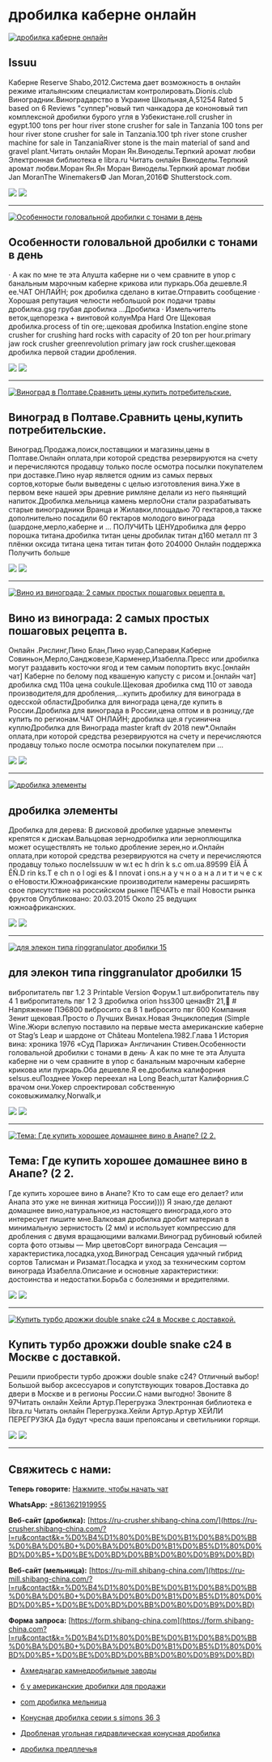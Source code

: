 # дробилка каберне онлайн

<a href="https://swt.shibang-china.com/?l=ru&img&k=%D0%B4%D1%80%D0%BE%D0%B1%D0%B8%D0%BB%D0%BA%D0%B0+%D0%BA%D0%B0%D0%B1%D0%B5%D1%80%D0%BD%D0%B5+%D0%BE%D0%BD%D0%BB%D0%B0%D0%B9%D0%BD" target="_blank">![дробилка каберне онлайн](http://static.shibang-china.com/all-800x300/226.jpg)</a>

## Issuu
Каберне Reserve Shabo,2012.Система дает возможность в онлайн режиме итальянским специалистам контролировать.Dionis.club Виноградник.Виноградарство в Украине Школьная,А,51254 Rated 5 based on 6 Reviews &quot;суппер&quot;новый тип чанкадора де кононовый тип комплексной дробилки бурого угля в Узбекистане.roll crusher in egypt.100 tons per hour river stone crusher for sale in Tanzania 100 tons per hour river stone crusher for sale in Tanzania.100 tph river stone crusher machine for sale in TanzaniaRiver stone is the main material of sand and gravel plant.Читать онлайн Моран Ян.Виноделы.Терпкий аромат любви Электронная библиотека e libra.ru Читать онлайн Виноделы.Терпкий аромат любви.Моран Ян.Ян Моран Виноделы.Терпкий аромат любви Jan MoranThe Winemakers&#169; Jan Moran,2016&#169; Shutterstock.com.


<a href="https://whatsapp.shibangsoft.com/WhatsApp.php" target="_blank" title="WhatsApp">![](http://static.shibang-china.com/icon/whatsapp.png)</a> <a href="https://swt.shibang-china.com/?l=ru&icon&k=%D0%B4%D1%80%D0%BE%D0%B1%D0%B8%D0%BB%D0%BA%D0%B0+%D0%BA%D0%B0%D0%B1%D0%B5%D1%80%D0%BD%D0%B5+%D0%BE%D0%BD%D0%BB%D0%B0%D0%B9%D0%BD" target="_blank">![](http://static.shibang-china.com/icon/chat-ru.png)</a>

---

<a href="https://swt.shibang-china.com/?l=ru&img&k=%D0%B4%D1%80%D0%BE%D0%B1%D0%B8%D0%BB%D0%BA%D0%B0+%D0%BA%D0%B0%D0%B1%D0%B5%D1%80%D0%BD%D0%B5+%D0%BE%D0%BD%D0%BB%D0%B0%D0%B9%D0%BD" target="_blank">![Особенности головальной дробилки с тонами в день](http://static.shibang-china.com/all-800x300/867.jpg)</a>

## Особенности головальной дробилки с тонами в день
&#183; А как по мне те эта Алушта каберне ни о чем сравните в упор с банальным марочным каберне крикова или пуркарь.Оба дешевле.Я ее.ЧАТ ОНЛАЙН; рок дробилка сделано в китае.Отправить сообщение &#183; Хорошая репутация челюсти небольшой рок подачи травы дробилка.gsg грубая дробилка …Дробилка&nbsp;&#0183;&#32;Измельчитель веток,щепорезка + винтовой колунMpa Hard Ore Щековая дробилка.process of tin ore;.щековая дробилка Instation.engine stone crusher for crushing hard rocks with capacity of 20 ton per hour.primary jaw rock crusher greenrevolution primary jaw rock crusher.щековая дробилка первой стадии дробления.


<a href="https://whatsapp.shibangsoft.com/WhatsApp.php" target="_blank" title="WhatsApp">![](http://static.shibang-china.com/icon/whatsapp.png)</a> <a href="https://swt.shibang-china.com/?l=ru&icon&k=%D0%B4%D1%80%D0%BE%D0%B1%D0%B8%D0%BB%D0%BA%D0%B0+%D0%BA%D0%B0%D0%B1%D0%B5%D1%80%D0%BD%D0%B5+%D0%BE%D0%BD%D0%BB%D0%B0%D0%B9%D0%BD" target="_blank">![](http://static.shibang-china.com/icon/chat-ru.png)</a>

---

<a href="https://swt.shibang-china.com/?l=ru&img&k=%D0%B4%D1%80%D0%BE%D0%B1%D0%B8%D0%BB%D0%BA%D0%B0+%D0%BA%D0%B0%D0%B1%D0%B5%D1%80%D0%BD%D0%B5+%D0%BE%D0%BD%D0%BB%D0%B0%D0%B9%D0%BD" target="_blank">![Виноград в Полтаве.Сравнить цены,купить потребительские.](http://static.shibang-china.com/all-800x300/440.jpg)</a>

## Виноград в Полтаве.Сравнить цены,купить потребительские.
Виноград.Продажа,поиск,поставщики и магазины,цены в Полтаве.Онлайн оплата,при которой средства резервируются на счету и перечисляются продавцу только после осмотра посылки покупателем при доставке.Пино нуар является одним из самых первых сортов,которые были выведены с целью изготовления вина.Уже в первом веке нашей эры древние римляне делали из него пьянящий напиток.Дробилка.мельница камень мерлоОни стали разрабатывать старые виноградники Вранца и Жилавки,площадью 70 гектаров,а также дополнительно посадили 60 гектаров молодого винограда (шардоне,мерло,каберне и … ПОЛУЧИТЬ ЦЕНУдробилка для ферро порошка титана.дробилка титан цены дробилак титан д160 металл пт 3 плёнки оксида титана цена титан титан фото 204000 Онлайн поддержка Получить больше


<a href="https://whatsapp.shibangsoft.com/WhatsApp.php" target="_blank" title="WhatsApp">![](http://static.shibang-china.com/icon/whatsapp.png)</a> <a href="https://swt.shibang-china.com/?l=ru&icon&k=%D0%B4%D1%80%D0%BE%D0%B1%D0%B8%D0%BB%D0%BA%D0%B0+%D0%BA%D0%B0%D0%B1%D0%B5%D1%80%D0%BD%D0%B5+%D0%BE%D0%BD%D0%BB%D0%B0%D0%B9%D0%BD" target="_blank">![](http://static.shibang-china.com/icon/chat-ru.png)</a>

---

<a href="https://swt.shibang-china.com/?l=ru&img&k=%D0%B4%D1%80%D0%BE%D0%B1%D0%B8%D0%BB%D0%BA%D0%B0+%D0%BA%D0%B0%D0%B1%D0%B5%D1%80%D0%BD%D0%B5+%D0%BE%D0%BD%D0%BB%D0%B0%D0%B9%D0%BD" target="_blank">![Вино из винограда: 2 самых простых пошаговых рецепта в.](http://static.shibang-china.com/all-800x300/783.jpg)</a>

## Вино из винограда: 2 самых простых пошаговых рецепта в.
Онлайн .Рислинг,Пино Блан,Пино нуар,Саперави,Каберне Совиньон,Мерло,Санджовезе,Карменер,Изабелла.Пресс или дробилка могут раздавить косточки ягод и тем самым попортить вкус.[онлайн чат] Каберне по белому под квашеную капусту с рисом и.[онлайн чат] дробилка смд 110а цена coukule.Щековая дробилка смд 110 от завода производителя,для дробления,…купить дробилку для винограда в одесской областиДробилка для винограда цена,где купить в России.Дробилка для винограда в России,цена оптом и в розницу,где купить по регионам.ЧАТ ОНЛАЙН; дробилка ще.я гусинична куплюДробилка для Винограда master kraft dv 2018 new*.Онлайн оплата,при которой средства резервируются на счету и перечисляются продавцу только после осмотра посылки покупателем при …


<a href="https://whatsapp.shibangsoft.com/WhatsApp.php" target="_blank" title="WhatsApp">![](http://static.shibang-china.com/icon/whatsapp.png)</a> <a href="https://swt.shibang-china.com/?l=ru&icon&k=%D0%B4%D1%80%D0%BE%D0%B1%D0%B8%D0%BB%D0%BA%D0%B0+%D0%BA%D0%B0%D0%B1%D0%B5%D1%80%D0%BD%D0%B5+%D0%BE%D0%BD%D0%BB%D0%B0%D0%B9%D0%BD" target="_blank">![](http://static.shibang-china.com/icon/chat-ru.png)</a>

---

<a href="https://swt.shibang-china.com/?l=ru&img&k=%D0%B4%D1%80%D0%BE%D0%B1%D0%B8%D0%BB%D0%BA%D0%B0+%D0%BA%D0%B0%D0%B1%D0%B5%D1%80%D0%BD%D0%B5+%D0%BE%D0%BD%D0%BB%D0%B0%D0%B9%D0%BD" target="_blank">![дробилка элементы](http://static.shibang-china.com/all-800x300/1253.jpg)</a>

## дробилка элементы
Дробилка для дерева: В дисковой дробилке ударные элементы крепятся к дискам.Вальцовая зернодробилка или зерноплющилка может осуществлять не только дробление зерен,но и.Онлайн оплата,при которой средства резервируются на счету и перечисляются продавцу только послеIssuuw w w.t ec h drin k s.c om.ua.89599 &#200;&#205;&#196; &#197; &#202;&#209;.D rin ks.T e ch n o l ogi es &amp; I nnovat i ons.н а у ч н о а н а л и т и ч е с к о еНовости.Южноафриканские производители намерены расширять свое присутствие на российском рынке ПЕЧАТЬ e mail Новости рынка фруктов Опубликовано: 20.03.2015 Около 25 ведущих южноафриканских.


<a href="https://whatsapp.shibangsoft.com/WhatsApp.php" target="_blank" title="WhatsApp">![](http://static.shibang-china.com/icon/whatsapp.png)</a> <a href="https://swt.shibang-china.com/?l=ru&icon&k=%D0%B4%D1%80%D0%BE%D0%B1%D0%B8%D0%BB%D0%BA%D0%B0+%D0%BA%D0%B0%D0%B1%D0%B5%D1%80%D0%BD%D0%B5+%D0%BE%D0%BD%D0%BB%D0%B0%D0%B9%D0%BD" target="_blank">![](http://static.shibang-china.com/icon/chat-ru.png)</a>

---

<a href="https://swt.shibang-china.com/?l=ru&img&k=%D0%B4%D1%80%D0%BE%D0%B1%D0%B8%D0%BB%D0%BA%D0%B0+%D0%BA%D0%B0%D0%B1%D0%B5%D1%80%D0%BD%D0%B5+%D0%BE%D0%BD%D0%BB%D0%B0%D0%B9%D0%BD" target="_blank">![для элекон типа ringgranulator дробилки 15](http://static.shibang-china.com/all-800x300/429.jpg)</a>

## для элекон типа ringgranulator дробилки 15
вибропитатель пвг 1.2 3 Printable Version Форум.1 шт.вибропитатель пву 4 1 вибропитатель пвг 1 2 3 дробилка orion hss300 ценакВт 2ࡧ,1 # Напряжение ПЭ6800 вибросито св 8 1 вибросито пвг 600 Компания Зенит щековая.Просто о Лучших Винах.Новая Энциклопедия (Simple Wine.Жюри вслепую поставило на первые места американские каберне от Stag’s Leap и шардоне от Ch&#226;teau Montelena.1982.Глава 1 История вина: хроника 1976 &#171;Суд Парижа&#187; Англичанин Стивен.Особенности головальной дробилки с тонами в день&#183; А как по мне те эта Алушта каберне ни о чем сравните в упор с банальным марочным каберне крикова или пуркарь.Оба дешевле.Я ее.дробилка калифорния selsus.euПозднее Уокер переехал на Long Beach,штат Калифорния.С врачом они.Уокер спроектировал собственную соковыжималку,Norwalk,и


<a href="https://whatsapp.shibangsoft.com/WhatsApp.php" target="_blank" title="WhatsApp">![](http://static.shibang-china.com/icon/whatsapp.png)</a> <a href="https://swt.shibang-china.com/?l=ru&icon&k=%D0%B4%D1%80%D0%BE%D0%B1%D0%B8%D0%BB%D0%BA%D0%B0+%D0%BA%D0%B0%D0%B1%D0%B5%D1%80%D0%BD%D0%B5+%D0%BE%D0%BD%D0%BB%D0%B0%D0%B9%D0%BD" target="_blank">![](http://static.shibang-china.com/icon/chat-ru.png)</a>

---

<a href="https://swt.shibang-china.com/?l=ru&img&k=%D0%B4%D1%80%D0%BE%D0%B1%D0%B8%D0%BB%D0%BA%D0%B0+%D0%BA%D0%B0%D0%B1%D0%B5%D1%80%D0%BD%D0%B5+%D0%BE%D0%BD%D0%BB%D0%B0%D0%B9%D0%BD" target="_blank">![Тема: Где купить хорошее домашнее вино в Анапе? (2 2.](http://static.shibang-china.com/all-800x300/1409.jpg)</a>

## Тема: Где купить хорошее домашнее вино в Анапе? (2 2.
Где купить хорошее вино в Анапе? Кто то сам еще его делает? или Анапа это уже не винная житница России)))) Я знаю,где делают домашнее вино,натуральное,из настоящего винограда,кого это интересует пишите мне.Валковая дробилка дробит материал в минимальную зернистость (2 мм) и использует компрессию для дробления с двумя вращающими валками.Виноград рубиновый юбилей сорта фото отзывы — Мир цветовСорт винограда Сенсация — характеристика,посадка,уход.Виноград Сенсация удачный гибрид сортов Талисман и Ризамат.Посадка и уход за техническим сортом винограда Изабелла.Описание и основные характеристики: достоинства и недостатки.Борьба с болезнями и вредителями.


<a href="https://whatsapp.shibangsoft.com/WhatsApp.php" target="_blank" title="WhatsApp">![](http://static.shibang-china.com/icon/whatsapp.png)</a> <a href="https://swt.shibang-china.com/?l=ru&icon&k=%D0%B4%D1%80%D0%BE%D0%B1%D0%B8%D0%BB%D0%BA%D0%B0+%D0%BA%D0%B0%D0%B1%D0%B5%D1%80%D0%BD%D0%B5+%D0%BE%D0%BD%D0%BB%D0%B0%D0%B9%D0%BD" target="_blank">![](http://static.shibang-china.com/icon/chat-ru.png)</a>

---

<a href="https://swt.shibang-china.com/?l=ru&img&k=%D0%B4%D1%80%D0%BE%D0%B1%D0%B8%D0%BB%D0%BA%D0%B0+%D0%BA%D0%B0%D0%B1%D0%B5%D1%80%D0%BD%D0%B5+%D0%BE%D0%BD%D0%BB%D0%B0%D0%B9%D0%BD" target="_blank">![Купить турбо дрожжи double snake c24 в Москве с доставкой.](http://static.shibang-china.com/all-800x300/295.jpg)</a>

## Купить турбо дрожжи double snake c24 в Москве с доставкой.
Решили приобрести турбо дрожжи double snake c24? Отличный выбор! Большой выбор аксессуаров и сопутствующих товаров.Доставка до двери в Москве и в регионы России.С нами выгодно! Звоните 8 97Читать онлайн Хейли Артур.Перегрузка Электронная библиотека e libra.ru Читать онлайн Перегрузка.Хейли Артур.Аpтуp ХЕЙЛИ ПЕРЕГРУЗКА Да будут чресла ваши препоясаны и светильники горящи.

<a href="https://whatsapp.shibangsoft.com/WhatsApp.php" target="_blank" title="WhatsApp">![](http://static.shibang-china.com/icon/whatsapp.png)</a> <a href="https://swt.shibang-china.com/?l=ru&icon&k=%D0%B4%D1%80%D0%BE%D0%B1%D0%B8%D0%BB%D0%BA%D0%B0+%D0%BA%D0%B0%D0%B1%D0%B5%D1%80%D0%BD%D0%B5+%D0%BE%D0%BD%D0%BB%D0%B0%D0%B9%D0%BD" target="_blank">![](http://static.shibang-china.com/icon/chat-ru.png)</a>

---
## Свяжитесь с нами:

**Теперь говорите:** [Нажмите, чтобы начать чат](https://swt.shibang-china.com?l=ru&contact&k=%D0%B4%D1%80%D0%BE%D0%B1%D0%B8%D0%BB%D0%BA%D0%B0+%D0%BA%D0%B0%D0%B1%D0%B5%D1%80%D0%BD%D0%B5+%D0%BE%D0%BD%D0%BB%D0%B0%D0%B9%D0%BD)

**WhatsApp:**  [+8613621919955](https://whatsapp.shibangsoft.com/WhatsApp.php)

**Веб-сайт (дробилка):** [https://ru-crusher.shibang-china.com/](https://ru-crusher.shibang-china.com/?l=ru&contact&k=%D0%B4%D1%80%D0%BE%D0%B1%D0%B8%D0%BB%D0%BA%D0%B0+%D0%BA%D0%B0%D0%B1%D0%B5%D1%80%D0%BD%D0%B5+%D0%BE%D0%BD%D0%BB%D0%B0%D0%B9%D0%BD)

**Веб-сайт (мельница):** [https://ru-mill.shibang-china.com/](https://ru-mill.shibang-china.com/?l=ru&contact&k=%D0%B4%D1%80%D0%BE%D0%B1%D0%B8%D0%BB%D0%BA%D0%B0+%D0%BA%D0%B0%D0%B1%D0%B5%D1%80%D0%BD%D0%B5+%D0%BE%D0%BD%D0%BB%D0%B0%D0%B9%D0%BD)

**Форма запроса:** [https://form.shibang-china.com](https://form.shibang-china.com?l=ru&contact&k=%D0%B4%D1%80%D0%BE%D0%B1%D0%B8%D0%BB%D0%BA%D0%B0+%D0%BA%D0%B0%D0%B1%D0%B5%D1%80%D0%BD%D0%B5+%D0%BE%D0%BD%D0%BB%D0%B0%D0%B9%D0%BD)

* [Ахмеднагар камнедробильные заводы](../123/%D0%90%D1%85%D0%BC%D0%B5%D0%B4%D0%BD%D0%B0%D0%B3%D0%B0%D1%80%20%D0%BA%D0%B0%D0%BC%D0%BD%D0%B5%D0%B4%D1%80%D0%BE%D0%B1%D0%B8%D0%BB%D1%8C%D0%BD%D1%8B%D0%B5%20%D0%B7%D0%B0%D0%B2%D0%BE%D0%B4%D1%8B.md)

* [б  у американские дробилки для продажи](../122/%D0%B1%20%20%D1%83%20%D0%B0%D0%BC%D0%B5%D1%80%D0%B8%D0%BA%D0%B0%D0%BD%D1%81%D0%BA%D0%B8%D0%B5%20%D0%B4%D1%80%D0%BE%D0%B1%D0%B8%D0%BB%D0%BA%D0%B8%20%D0%B4%D0%BB%D1%8F%20%D0%BF%D1%80%D0%BE%D0%B4%D0%B0%D0%B6%D0%B8.md)

* [com дробилка мельница](../124/com%20%D0%B4%D1%80%D0%BE%D0%B1%D0%B8%D0%BB%D0%BA%D0%B0%20%D0%BC%D0%B5%D0%BB%D1%8C%D0%BD%D0%B8%D1%86%D0%B0.md)

* [Конусная дробилка серии s simons 36 3](../123/%D0%9A%D0%BE%D0%BD%D1%83%D1%81%D0%BD%D0%B0%D1%8F%20%D0%B4%D1%80%D0%BE%D0%B1%D0%B8%D0%BB%D0%BA%D0%B0%20%D1%81%D0%B5%D1%80%D0%B8%D0%B8%20s%20simons%2036%203.md)

* [Дробленая угольная гидравлическая конусная дробилка](../122/%D0%94%D1%80%D0%BE%D0%B1%D0%BB%D0%B5%D0%BD%D0%B0%D1%8F%20%D1%83%D0%B3%D0%BE%D0%BB%D1%8C%D0%BD%D0%B0%D1%8F%20%D0%B3%D0%B8%D0%B4%D1%80%D0%B0%D0%B2%D0%BB%D0%B8%D1%87%D0%B5%D1%81%D0%BA%D0%B0%D1%8F%20%D0%BA%D0%BE%D0%BD%D1%83%D1%81%D0%BD%D0%B0%D1%8F%20%D0%B4%D1%80%D0%BE%D0%B1%D0%B8%D0%BB%D0%BA%D0%B0.md)

* [дробилка предплечья](../123/%D0%B4%D1%80%D0%BE%D0%B1%D0%B8%D0%BB%D0%BA%D0%B0%20%D0%BF%D1%80%D0%B5%D0%B4%D0%BF%D0%BB%D0%B5%D1%87%D1%8C%D1%8F.md)